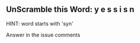 UnScramble this Word: y e s s i s n
----------

HINT: word starts with 'syn'

Answer in the issue comments
